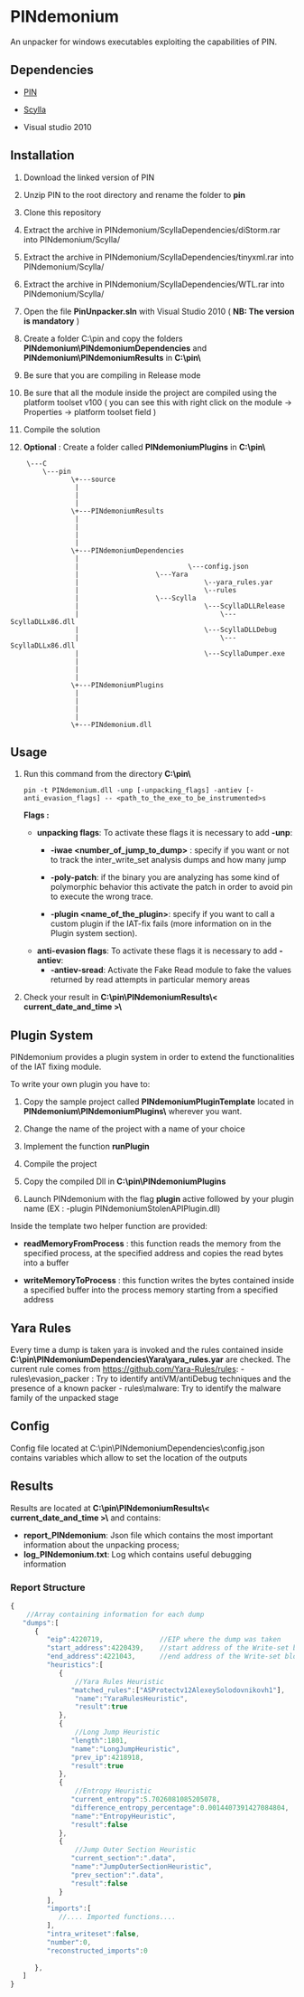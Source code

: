 # PINdemonium
An unpacker for windows executables exploiting the capabilities of PIN.

## Dependencies

* [PIN](http://software.intel.com/sites/landingpage/pintool/downloads/pin-2.14-71313-msvc10-windows.zip)

* [Scylla](https://github.com/NtQuery/Scylla) 

* Visual studio 2010



## Installation

1. Download the linked version of PIN

2. Unzip PIN to the root directory and rename the folder to **pin**

3. Clone this repository

4. Extract the archive in PINdemonium/ScyllaDependencies/diStorm.rar into PINdemonium/Scylla/

5. Extract the archive in PINdemonium/ScyllaDependencies/tinyxml.rar into PINdemonium/Scylla/

6. Extract the archive in PINdemonium/ScyllaDependencies/WTL.rar into PINdemonium/Scylla/

5. Open the file **PinUnpacker.sln** with Visual Studio 2010 ( **NB: The version is mandatory** )

6. Create a folder C:\\pin and copy the folders **PINdemonium\PINdemoniumDependencies** and **PINdemonium\PINdemoniumResults** in **C:\pin\\**

7. Be sure that you are compiling in Release mode 

8. Be sure that all the module inside the project are compiled using the platform toolset v100 ( you can see this with right click on the module -> Properties -> platform toolset field )

9. Compile the solution

10. **Optional** : Create a folder called **PINdemoniumPlugins** in **C:\pin\\**

```
	\---C
	    \---pin
			   \+---source
			   	| 	     
			   	|
			   	|
			   \+---PINdemoniumResults
			   	|
			   	|
			   	|
			   	|
			   \+---PINdemoniumDependencies 
			   	|						  
			   	|			              	\---config.json
			   	|					\---Yara
			   	|								\--yara_rules.yar
			   	|								\--rules
			   	|					\---Scylla
			   	|								\---ScyllaDLLRelease
			   	|									\---ScyllaDLLx86.dll
			   	|								\---ScyllaDLLDebug
			   	|									\---ScyllaDLLx86.dll
			   	|								\---ScyllaDumper.exe
			   	|
			   	|
			   	|
			   \+---PINdemoniumPlugins
			   	|
			   	|
			   	|
			   	|
			   \+---PINdemonium.dll
```

## Usage

1. Run this command from the directory **C:\pin\\**

	```
	pin -t PINdemonium.dll -unp [-unpacking_flags] -antiev [-anti_evasion_flags] -- <path_to_the_exe_to_be_instrumented>s
	```

	**Flags :**
	- **unpacking flags**: To activate these flags it is necessary to add **-unp**:
		- **-iwae <number_of_jump_to_dump>** : specify if you want or not to track the inter_write_set analysis dumps and how many jump
		

		- **-poly-patch**: if the binary you are analyzing has some kind of polymorphic behavior this activate the patch in order to avoid pin to execute the wrong trace.


		- **-plugin <name_of_the_plugin>**: specify if you want to call a custom plugin if the IAT-fix fails (more information on in the Plugin system section).
	- **anti-evasion flags**: To activate these flags it is necessary to add **-antiev**:
		- **-antiev-sread**: Activate the Fake Read module to fake the values returned by read attempts in particular memory areas

2. Check your result in **C:\pin\PINdemoniumResults\\< current_date_and_time >\\**

## Plugin System
PINdemonium provides a plugin system in order to extend the functionalities of the IAT fixing module.

To write your own plugin you have to:

1. Copy the sample project called **PINdemoniumPluginTemplate** located in **PINdemonium\PINdemoniumPlugins\\**  wherever you want.

2. Change the name of the project with a name of your choice

3. Implement the function **runPlugin**

4. Compile the project

5. Copy the compiled Dll in **C:\pin\PINdemoniumPlugins**

6. Launch PINdemonium with the flag **plugin** active followed by your plugin name (EX : -plugin PINdemoniumStolenAPIPlugin.dll)

Inside the template two helper function are provided:

- **readMemoryFromProcess** : this function reads the memory from the specified process, at the specified address and copies the read bytes into a buffer

- **writeMemoryToProcess** : this function writes the bytes contained inside a specified buffer into the process memory starting from a specified address

## Yara Rules
Every time a dump is taken yara is invoked and the rules contained inside **C:\pin\PINdemoniumDependencies\Yara\yara_rules.yar** are checked. The current rule comes from https://github.com/Yara-Rules/rules:
	- rules\evasion_packer : Try to identify antiVM/antiDebug techniques and the presence of a known packer
	- rules\malware: Try to identify the malware family of the unpacked stage
## Config
Config file located at C:\pin\PINdemoniumDependencies\config.json contains variables which allow to set the location of the outputs

## Results
Results are located at **C:\pin\PINdemoniumResults\\< current_date_and_time >\\** and contains:
- **report_PINdemonium**: Json file which contains the most important information about the unpacking process;
- **log_PINdemonium.txt**: Log which contains useful debugging information

### Report Structure
```javascript
{  
	//Array containing information for each dump
   "dumps":[             
      {  
         "eip":4220719,         	 //EIP where the dump was taken     
         "start_address":4220439,	 //start address of the Write-set block
         "end_address":4221043,		 //end address of the Write-set block
         "heuristics":[
            {	
            	//Yara Rules Heuristic
               "matched_rules":["ASProtectv12AlexeySolodovnikovh1"],
                "name":"YaraRulesHeuristic",
                "result":true
            },
            {  
            	//Long Jump Heuristic
               "length":1801,					
               "name":"LongJumpHeuristic",
               "prev_ip":4218918,
               "result":true
            },
            {  
            	//Entropy Heuristic
               "current_entropy":5.7026081085205078,    
               "difference_entropy_percentage":0.0014407391427084804,
               "name":"EntropyHeuristic",
               "result":false
            },
            {  
            	//Jump Outer Section Heuristic
               "current_section":".data",			
               "name":"JumpOuterSectionHeuristic",
               "prev_section":".data",
               "result":false
            }
         ],
         "imports":[  
			//.... Imported functions....
         ],
         "intra_writeset":false,
         "number":0,
         "reconstructed_imports":0
       
      },
   ]
}
```

